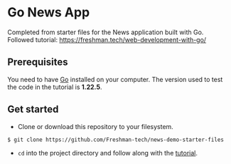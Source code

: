 # Go News App

Completed from starter files for the News application built with Go. 
Followed tutorial:
https://freshman.tech/web-development-with-go/

## Prerequisites

You need to have [Go](https://golang.org/dl/) installed on your computer. The
version used to test the code in the tutorial is **1.22.5**.

## Get started

- Clone or download this repository to your filesystem.

```bash
$ git clone https://github.com/Freshman-tech/news-demo-starter-files
```

- `cd` into the project directory and follow along with the [tutorial](https://freshman.tech/web-development-with-go/).
